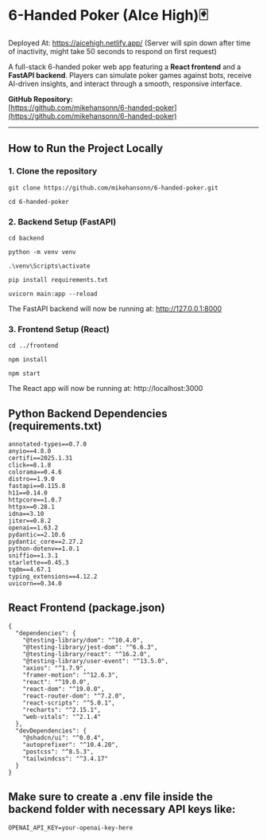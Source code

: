 # 6-Handed Poker (AIce High)🃏
Deployed At: https://aicehigh.netlify.app/ (Server will spin down after time of inactivity, might take 50 seconds to respond on first request)

A full-stack 6-handed poker web app featuring a **React frontend** and a **FastAPI backend**. Players can simulate poker games against bots, receive AI-driven insights, and interact through a smooth, responsive interface.

**GitHub Repository:**  
[https://github.com/mikehansonn/6-handed-poker](https://github.com/mikehansonn/6-handed-poker)

---

## How to Run the Project Locally

### 1. Clone the repository
```git clone https://github.com/mikehansonn/6-handed-poker.git```

```cd 6-handed-poker```

### 2. Backend Setup (FastAPI)
```cd backend```

```python -m venv venv```

```.\venv\Scripts\activate```

```pip install requirements.txt```

```uvicorn main:app --reload```

The FastAPI backend will now be running at:  http://127.0.0.1:8000

### 3. Frontend Setup (React) 

```cd ../frontend```

```npm install```

```npm start```

The React app will now be running at: http://localhost:3000
## Python Backend Dependencies (requirements.txt)
```
annotated-types==0.7.0
anyio==4.8.0
certifi==2025.1.31
click==8.1.8
colorama==0.4.6
distro==1.9.0
fastapi==0.115.8
h11==0.14.0
httpcore==1.0.7
httpx==0.28.1
idna==3.10
jiter==0.8.2
openai==1.63.2
pydantic==2.10.6
pydantic_core==2.27.2
python-dotenv==1.0.1
sniffio==1.3.1
starlette==0.45.3
tqdm==4.67.1
typing_extensions==4.12.2
uvicorn==0.34.0
```

## React Frontend (package.json) 
```
{
  "dependencies": {
    "@testing-library/dom": "^10.4.0",
    "@testing-library/jest-dom": "^6.6.3",
    "@testing-library/react": "^16.2.0",
    "@testing-library/user-event": "^13.5.0",
    "axios": "^1.7.9",
    "framer-motion": "^12.6.3",
    "react": "^19.0.0",
    "react-dom": "^19.0.0",
    "react-router-dom": "^7.2.0",
    "react-scripts": "^5.0.1",
    "recharts": "^2.15.1",
    "web-vitals": "^2.1.4"
  },
  "devDependencies": {
    "@shadcn/ui": "^0.0.4",
    "autoprefixer": "^10.4.20",
    "postcss": "^8.5.3",
    "tailwindcss": "^3.4.17"
  }
}
```


## Make sure to create a .env file inside the backend folder with necessary API keys like: 

```OPENAI_API_KEY=your-openai-key-here```













 



